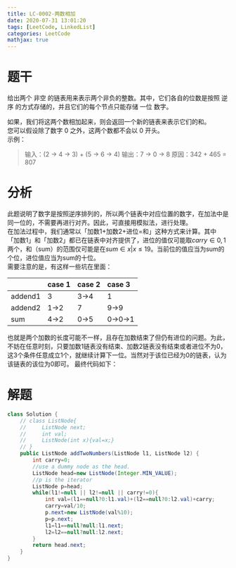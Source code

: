```yaml
---
title: LC-0002-两数相加
date: 2020-07-31 13:01:20
tags: [LeetCode, LinkedList]
categories: LeetCode
mathjax: true
---
```


# 题干

给出两个 非空 的链表用来表示两个非负的整数。其中，它们各自的位数是按照 逆序 的方式存储的，并且它们的每个节点只能存储 一位 数字。  
<!--more--> 
如果，我们将这两个数相加起来，则会返回一个新的链表来表示它们的和。  
您可以假设除了数字 0 之外，这两个数都不会以 0 开头。  
示例：

> 输入：(2 -> 4 -> 3) + (5 -> 6 -> 4)
> 输出：7 -> 0 -> 8
> 原因：342 + 465 = 807  
  
# 分析  
此题说明了数字是按照逆序排列的，所以两个链表中对应位置的数字，在加法中是同一位的，不需要再进行对齐。因此，可直接用模拟法，进行处理。  
在加法过程中，我们通常以「加数1+加数2+进位=和」这种方式来计算。其中「加数1」和「加数2」都已在链表中对齐提供了，进位的值仅可能取$carry\in{0,1}$两个，和（sum）的范围仅可能是在$sum\in{x|x\le19}$。当前位的值应当为sum的个位，进位值应当为sum的十位。  
需要注意的是，有这样一些坑在里面： 

|         | case 1 | case 2 | case 3 |
|:--------|:-------|:-------|:-------|
| addend1 | 3      | 3->4   | 1      |
| addend2 | 1->2   | 7      | 9->9   |
| sum     | 4->2   | 0->5   | 0->0->1|

也就是两个加数的长度可能不一样，且存在加数结束了但仍有进位的问题。为此，不妨在任意时刻，只要加数1链表没有结束、加数2链表没有结束或者进位不为0，这3个条件任意成立1个，就继续计算下一位。当然对于该位已经为0的链表，认为该链表的该位为0即可。 
最终代码如下：

# 解题
```java
class Solution {
    // class ListNode{
    //     ListNode next;
    //     int val;
    //     ListNode(int x){val=x;}
    // }
    public ListNode addTwoNumbers(ListNode l1, ListNode l2) {
        int carry=0;
        //use a dummy node as the head. 
        ListNode head=new ListNode(Integer.MIN_VALUE);
        //p is the iterator
        ListNode p=head;
        while(l1!=null || l2!=null || carry!=0){
            int val=(l1==null?0:l1.val)+(l2==null?0:l2.val)+carry;
            carry=val/10;
            p.next=new ListNode(val%10);
            p=p.next;
            l1=l1==null?null:l1.next;
            l2=l2==null?null:l2.next;
        }
        return head.next;
    }
}

```
